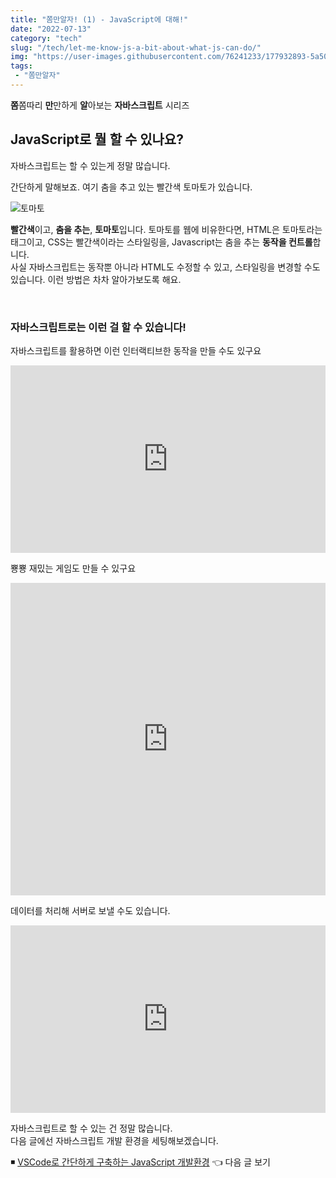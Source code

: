 ```yaml
---
title: "쫌만알자! (1) - JavaScript에 대해!"
date: "2022-07-13"
category: "tech"
slug: "/tech/let-me-know-js-a-bit-about-what-js-can-do/"
img: "https://user-images.githubusercontent.com/76241233/177932893-5a504b26-12e4-4ade-b1ce-1951d072ba82.jpg"
tags: 
 - "쫌만알자"
---
```

**쫌**쫌따리 **만**만하게 **알**아보는 **자바스크립트** 시리즈


## JavaScript로 뭘 할 수 있나요?

자바스크립트는 할 수 있는게 정말 많습니다. 

간단하게 말해보죠. 여기 춤을 추고 있는 빨간색 토마토가 있습니다.

![토마토](https://user-images.githubusercontent.com/76241233/178200443-8230885e-43f3-4c3c-9b82-7bcd4f108ed1.gif)

**빨간색**이고, **춤을 추는**, **토마토**입니다.
토마토를 웹에 비유한다면, HTML은 토마토라는 태그이고, CSS는 빨간색이라는 스타일링을, Javascript는 춤을 추는 **동작을 컨트롤**합니다.   
사실 자바스크립트는 동작뿐 아니라 HTML도 수정할 수 있고, 스타일링을 변경할 수도 있습니다. 이런 방법은 차차 알아가보도록 해요.   

<br/>

### 자바스크립트로는 이런 걸 할 수 있습니다!

자바스크립트를 활용하면 이런 인터랙티브한 동작을 만들 수도 있구요
<iframe height="300" style="width: 100%;" scrolling="no" title="Airplanes." src="https://codepen.io/ste-vg/embed/GRooLza?default-tab=&theme-id=dark" frameborder="no" loading="lazy" allowtransparency="true" allowfullscreen="true">
  See the Pen <a href="https://codepen.io/ste-vg/pen/GRooLza">
  Airplanes.</a> by Steve Gardner (<a href="https://codepen.io/ste-vg">@ste-vg</a>)
  on <a href="https://codepen.io">CodePen</a>.
</iframe>

뿅뿅 재밌는 게임도 만들 수 있구요 

<iframe height="500" style="width: 100%;" scrolling="no" title="Vanilla JS Snake" src="https://codepen.io/fariati/embed/mdRpEYP?default-tab=&theme-id=dark" frameborder="no" loading="lazy" allowtransparency="true" allowfullscreen="true">
  See the Pen <a href="https://codepen.io/fariati/pen/mdRpEYP">
  Vanilla JS Snake</a> by F A R I A T (<a href="https://codepen.io/fariati">@fariati</a>)
  on <a href="https://codepen.io">CodePen</a>.
</iframe>

데이터를 처리해 서버로 보낼 수도 있습니다.

<iframe height="300" style="width: 100%;" scrolling="no" title="JavaScript Form Submit" src="https://codepen.io/juno_okyo/embed/yOjaEZ?default-tab=&theme-id=dark" frameborder="no" loading="lazy" allowtransparency="true" allowfullscreen="true">
  See the Pen <a href="https://codepen.io/juno_okyo/pen/yOjaEZ">
  JavaScript Form Submit</a> by JUNO_OKYO (<a href="https://codepen.io/juno_okyo">@juno_okyo</a>)
  on <a href="https://codepen.io">CodePen</a>.
</iframe>


자바스크립트로 할 수 있는 건 정말 많습니다.   
다음 글에선 자바스크립트 개발 환경을 세팅해보겠습니다.


◾ [VSCode로 간단하게 구축하는 JavaScript 개발환경](/tech/let-me-know-js-a-bit-setting-vscode/) 👈 다음 글 보기


